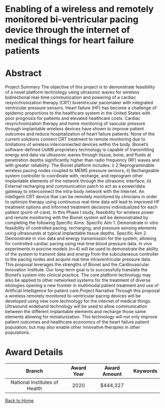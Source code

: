 
Enabling of a wireless and remotely monitored bi-ventricular pacing device through the internet of medical things for heart failure patients
============================================================================================================================================

# Abstract


Project Summary
The objective of this project is to demonstrate feasibility of a novel platform technology using ultrasonic waves
for wireless bidirectional real-time communication and powering of a cardiac resynchronization therapy (CRT)
biventricular pacemaker with integrated ventricular pressure sensors.
Heart failure (HF) has become a challenge of epidemic proportions to the healthcare system in the United States
with poor prognosis for patients and elevated healthcare costs. Cardiac resynchronization therapy and home
monitoring of vascular pressure through implantable wireless devices have shown to improve patient outcomes
and reduce hospitalization of heart failure patients. None of the current solutions connect CRT treatment to
remote monitoring due to limitations of wireless interconnected devices within the body.
Bionet’s software-defined UsWB proprietary technology is capable of transmitting energy and data via ultrasonic
waves through tissue, bone, and fluids at penetration depths significantly higher than radio frequency (RF) waves
and with greater reliability. The Bionet platform includes: i) 2 Reprogrammable wireless pacing nodes coupled
to MEMS pressure sensors; ii) Rechargeable system controller to coordinate with, recharge, and reprogram
other implantable elements of the network through the ultrasonic interface; iii) External recharging and
communication patch to act as a power/data gateway to interconnect the intra-body network with the Internet.
An intelligent CRT device that can be remotely monitored by clinicians in order to optimize therapy using
continuous real-time data will lead to improved HF treatment options and informed treatment decisions
individualized for each patient (point-of-care). In this Phase I study, feasibility for wireless power and remote
monitoring with the Bionet system will be demonstrated by completing the following Specific Aims:
Specific Aim 1. Demonstrate in vitro feasibility of controlled pacing, recharging, and pressure sensing elements
using ultrasounds at typical implantable tissue depths. Specific Aim 2. Demonstrate in vivo data and energy
transmission for the system, allowing for controlled cardiac pacing using real time blood pressure data. In vivo
experiments in porcine models (n=4) will be used to demonstrate the ability of the system to transmit data and
energy from the subcutaneous controller to the pacing nodes and acquire real time intraventricular pressure
data.
This proposal leverages the strengths of Bionet and the Cardiovascular Innovation Institute. Our long-term goal
is to successfully translate the Bionet’s system into clinical practice. The core platform technology may also be
applied to other networked systems for the treatment of diverse etiologies opening a new frontier in multimodal
patient treatment and use of Artificial Intelligence for patient care.Project Narrative
Through this proposal a wireless remotely monitored bi-ventricular pacing devices will be developed using new
core technology for the internet of medical things. Ultrasound wideband technology will be used to allow
communication between the different implantable elements and recharge those same elements allowing for
miniaturization. This technology will not only improve patient outcomes and healthcare economics of the heart
failure patient population, but may also enable other innovative therapies in other populations.  

# Award Details

|Branch|Award Year|Award Amount|Keywords|
| :---: | :---: | :---: | :---: |
|National Institutes of Health|2020|$444,327||
  
  


[Back to Home](https://github.com/chrischow/dod_sbir_awards/Reports/JH/#2452)